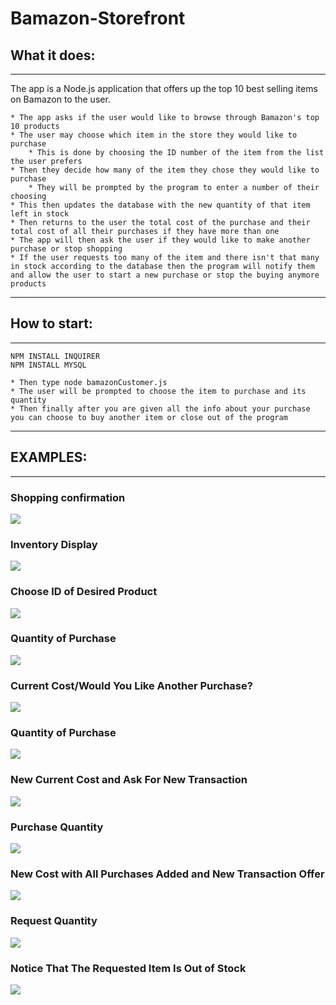 # Bamazon-Storefront

## **What it does:**
---

The app is a Node.js application that offers up the top 10 best selling items on Bamazon to the user.
```* The app accesses the mySQL database for Bamazon
* The app asks if the user would like to browse through Bamazon's top 10 products
* The user may choose which item in the store they would like to purchase
    * This is done by choosing the ID number of the item from the list the user prefers
* Then they decide how many of the item they chose they would like to purchase
    * They will be prompted by the program to enter a number of their choosing
* This then updates the database with the new quantity of that item left in stock
* Then returns to the user the total cost of the purchase and their total cost of all their purchases if they have more than one
* The app will then ask the user if they would like to make another purchase or stop shopping
* If the user requests too many of the item and there isn't that many in stock according to the database then the program will notify them and allow the user to start a new purchase or stop the buying anymore products
```
---
## **How to start:** 
---

```NPM INSTALL INQUIRER```  
```NPM INSTALL MYSQL```

```* Begin by opening the terminal and accessing the correct file.
* Then type node bamazonCustomer.js
* The user will be prompted to choose the item to purchase and its quantity
* Then finally after you are given all the info about your purchase you can choose to buy another item or close out of the program
```
---
## **EXAMPLES:**
---
### Shopping confirmation
![](images/1.png)
### Inventory Display
![](images/2.png)
### Choose ID of Desired Product
![](images/3.png)
### Quantity of Purchase
![](images/4.png)
### Current Cost/Would You Like Another Purchase?
![](images/5.png)
### Quantity of Purchase
![](images/6.png)
### New Current Cost and Ask For New Transaction
![](images/7.png)
### Purchase Quantity
![](images/8.png)
### New Cost with All Purchases Added and New Transaction Offer
![](images/9.png)
### Request Quantity
![](images/10.png)
### Notice That The Requested Item Is Out of Stock
![](images/11.png)
